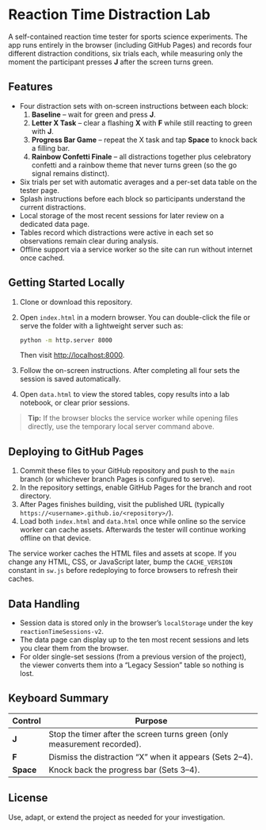 # Reaction Time Distraction Lab

A self-contained reaction time tester for sports science experiments. The app runs entirely in the browser (including GitHub Pages) and records four different distraction conditions, six trials each, while measuring only the moment the participant presses **J** after the screen turns green.

## Features

- Four distraction sets with on-screen instructions between each block:
  1. **Baseline** – wait for green and press **J**.
  2. **Letter X Task** – clear a flashing **X** with **F** while still reacting to green with **J**.
  3. **Progress Bar Game** – repeat the X task and tap **Space** to knock back a filling bar.
  4. **Rainbow Confetti Finale** – all distractions together plus celebratory confetti and a rainbow theme that never turns green (so the go signal remains distinct).
- Six trials per set with automatic averages and a per-set data table on the tester page.
- Splash instructions before each block so participants understand the current distractions.
- Local storage of the most recent sessions for later review on a dedicated data page.
- Tables record which distractions were active in each set so observations remain clear during analysis.
- Offline support via a service worker so the site can run without internet once cached.

## Getting Started Locally

1. Clone or download this repository.
2. Open `index.html` in a modern browser. You can double-click the file or serve the folder with a lightweight server such as:

   ```bash
   python -m http.server 8000
   ```

   Then visit <http://localhost:8000>.
3. Follow the on-screen instructions. After completing all four sets the session is saved automatically.
4. Open `data.html` to view the stored tables, copy results into a lab notebook, or clear prior sessions.

> **Tip:** If the browser blocks the service worker while opening files directly, use the temporary local server command above.

## Deploying to GitHub Pages

1. Commit these files to your GitHub repository and push to the `main` branch (or whichever branch Pages is configured to serve).
2. In the repository settings, enable GitHub Pages for the branch and root directory.
3. After Pages finishes building, visit the published URL (typically `https://<username>.github.io/<repository>/`).
4. Load both `index.html` and `data.html` once while online so the service worker can cache assets. Afterwards the tester will continue working offline on that device.

The service worker caches the HTML files and assets at scope. If you change any HTML, CSS, or JavaScript later, bump the `CACHE_VERSION` constant in `sw.js` before redeploying to force browsers to refresh their caches.

## Data Handling

- Session data is stored only in the browser’s `localStorage` under the key `reactionTimeSessions-v2`.
- The data page can display up to the ten most recent sessions and lets you clear them from the browser.
- For older single-set sessions (from a previous version of the project), the viewer converts them into a “Legacy Session” table so nothing is lost.

## Keyboard Summary

| Control | Purpose |
| ------- | ------- |
| **J** | Stop the timer after the screen turns green (only measurement recorded). |
| **F** | Dismiss the distraction “X” when it appears (Sets 2–4). |
| **Space** | Knock back the progress bar (Sets 3–4). |

## License

Use, adapt, or extend the project as needed for your investigation.
